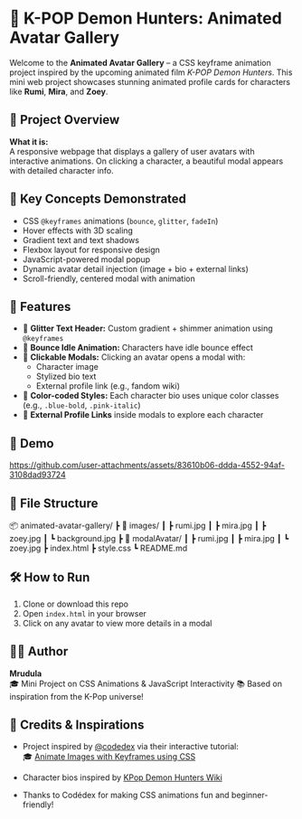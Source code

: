 # 🌟 K-POP Demon Hunters: Animated Avatar Gallery

Welcome to the **Animated Avatar Gallery** – a CSS keyframe animation project inspired by the upcoming animated film *K-POP Demon Hunters*. This mini web project showcases stunning animated profile cards for characters like **Rumi**, **Mira**, and **Zoey**.

## 🧠 Project Overview

**What it is:**  
A responsive webpage that displays a gallery of user avatars with interactive animations. On clicking a character, a beautiful modal appears with detailed character info.

## 🎯 Key Concepts Demonstrated

- CSS `@keyframes` animations (`bounce`, `glitter`, `fadeIn`)
- Hover effects with 3D scaling
- Gradient text and text shadows
- Flexbox layout for responsive design
- JavaScript-powered modal popup
- Dynamic avatar detail injection (image + bio + external links)
- Scroll-friendly, centered modal with animation

## 🚀 Features

- 💫 **Glitter Text Header:** Custom gradient + shimmer animation using `@keyframes`
- 🎀 **Bounce Idle Animation:** Characters have idle bounce effect
- 💌 **Clickable Modals:** Clicking an avatar opens a modal with:
  - Character image  
  - Stylized bio text  
  - External profile link (e.g., fandom wiki)  
- 🎨 **Color-coded Styles:** Each character bio uses unique color classes (e.g., `.blue-bold`, `.pink-italic`)
- 📎 **External Profile Links** inside modals to explore each character

## 📸 Demo
https://github.com/user-attachments/assets/83610b06-ddda-4552-94af-3108dad93724

## 📁 File Structure
📦 animated-avatar-gallery/
┣ 📂 images/
┃ ┣ rumi.jpg
┃ ┣ mira.jpg
┃ ┣ zoey.jpg
┃ ┗ background.jpg
┣ 📂 modalAvatar/
┃ ┣ rumi.jpg
┃ ┣ mira.jpg
┃ ┗ zoey.jpg
┣ index.html
┣ style.css
┗ README.md

## 🛠️ How to Run

1. Clone or download this repo
2. Open `index.html` in your browser
3. Click on any avatar to view more details in a modal

## 👩‍💻 Author

**Mrudula**  
🎓 Mini Project on CSS Animations & JavaScript Interactivity
📚 Based on inspiration from the K-Pop universe!


## 🙌 Credits  & Inspirations

- Project inspired by [@codedex](https://github.com/codedex-io) via their interactive tutorial:  
  🎓 [Animate Images with Keyframes using CSS](https://www.codedex.io/projects/animate-images-with-keyframes-using-css)
  
- Character bios inspired by [KPop Demon Hunters Wiki](https://kpop-demon-hunters.fandom.com/wiki/Wiki)

- Thanks to Codédex for making CSS animations fun and beginner-friendly!
